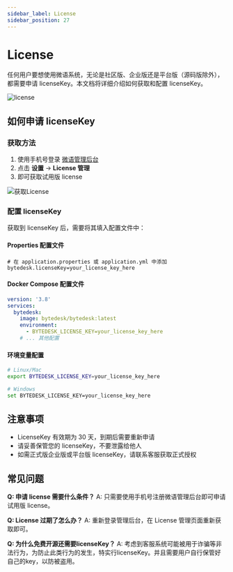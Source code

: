 ```yaml
---
sidebar_label: License
sidebar_position: 27
---
```


# License

任何用户要想使用微语系统，无论是社区版、企业版还是平台版（源码版除外），都需要申请 licenseKey。本文档将详细介绍如何获取和配置 licenseKey。

![license](/img/develop/admin/license.png)

## 如何申请 licenseKey

### 获取方法

1. 使用手机号登录 [微语管理后台](https://www.weiyuai.cn/admin)
2. 点击 **设置** -> **License 管理**
3. 即可获取试用版 license

![获取License](/img/faq/faq_13_get_license.png)

### 配置 licenseKey

获取到 licenseKey 后，需要将其填入配置文件中：

#### Properties 配置文件

```properties
# 在 application.properties 或 application.yml 中添加
bytedesk.licenseKey=your_license_key_here
```

#### Docker Compose 配置文件

```yaml
version: '3.8'
services:
  bytedesk:
    image: bytedesk/bytedesk:latest
    environment:
      - BYTEDESK_LICENSE_KEY=your_license_key_here
    # ... 其他配置
```

#### 环境变量配置

```bash
# Linux/Mac
export BYTEDESK_LICENSE_KEY=your_license_key_here

# Windows
set BYTEDESK_LICENSE_KEY=your_license_key_here
```

## 注意事项

- LicenseKey 有效期为 30 天，到期后需要重新申请
- 请妥善保管您的 licenseKey，不要泄露给他人
- 如需正式版企业版或平台版 licenseKey，请联系客服获取正式授权

## 常见问题

**Q: 申请 license 需要什么条件？**
A: 只需要使用手机号注册微语管理后台即可申请试用版 license。

**Q: License 过期了怎么办？**
A: 重新登录管理后台，在 License 管理页面重新获取即可。

**Q: 为什么免费开源还需要licenseKey？**
A: 考虑到客服系统可能被用于诈骗等非法行为，为防止此类行为的发生，特实行licenseKey。并且需要用户自行保管好自己的key，以防被盗用。
